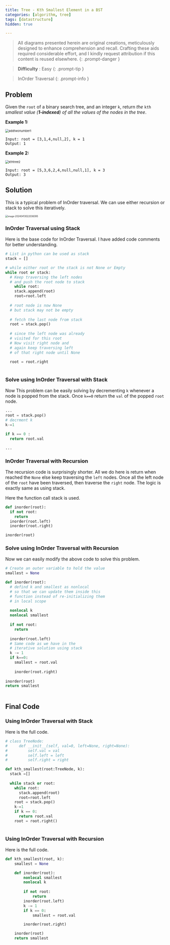 ```yaml
---
title: Tree - Kth Smallest Element in a BST
categories: [algorithm, tree]
tags: [datastructure]
hidden: true

---
```


> All diagrams presented herein are original creations, meticulously designed to enhance comprehension and recall. Crafting these aids required considerable effort, and I kindly request attribution if this content is reused elsewhere.
{: .prompt-danger }

> **Difficulty** :  Easy
{: .prompt-tip }

> InOrder Traversal 
{: .prompt-info }

## Problem

Given the `root` of a binary search tree, and an integer `k`, return *the* `kth` *smallest value (**1-indexed**) of all the values of the nodes in the tree*.

**Example 1:**

<img src="../assets/img/kthtree1.jpeg" alt="addtwonumber1" style="zoom:67%;" />

```
Input: root = [3,1,4,null,2], k = 1
Output: 1
```

**Example 2:**

<img src="../assets/img/kthtree2.jpeg" alt="kthtree2" style="zoom:67%;" />

```
Input: root = [5,3,6,2,4,null,null,1], k = 3
Output: 3
```

## Solution

This is a typical problem of InOrder traversal. We can use either recursion or stack to solve this iteratively. 

<img src="../assets/img/image-20240413022036395.png" alt="image-20240413022036395" style="zoom:50%;" />

### InOrder Traversal using Stack

Here is the base code for InOrder Traversal. I have added code comments for better understanding.

```python
# List in python can be used as stack
stack = []

# while either root or the stack is not None or Empty
while root or stack:
  # Keep traversing the left nodes
  # and push the root node to stack
	while root:    
    stack.append(root)
    root=root.left
    
  # root node is now None
  # but stack may not be empty  
  
  # fetch the last node from stack
  root = stack.pop()
  
  # since the left node was already 
  # visited for this root
  # Now visit right node and
  # again keep traversing left
  # of that right node until None
  
  root = root.right
    
```

### Solve using InOrder Traversal with Stack

Now This problem can be easily solving by decrementing `k` whenever a node is popped from the stack. Once `k==0` return the `val` of the popped `root` node.

```python
...
root = stack.pop()
# decrment k
k-=1

if k == 0 : 
  return root.val

...
```

### InOrder Traversal with Recursion

The recursion code is surprisingly shorter. All we do here is return when reached the `None` else keep traversing the `left` nodes. Once all the left node of the `root` have been traversed, then traverse the `right` node. The logic is exactly same as using stack. 

Here the function call stack is used.

```python
def inorder(root):
  if not root:
    return
  inorder(root.left)
  inorder(root.right)

inorder(root)

```

### Solve using InOrder Traversal with Recursion

Now we can easily modify the above code to solve this problem.

```python
# Create an outer variable to hold the value
smallest = None

def inorder(root):
  # defind k and smallest as nonlocal 
  # so that we can update them inside this
  # function instead of re-initializing them
  # in local scope
  
  nonlocal k
  nonlocal smallest
  
  if not root:
    return
  
  inorder(root.left)
  # Same code as we have in the 
  # iterative solution using stack
  k -= 1
  if k==0:
    smallest = root.val
    
	inorder(root.right)
  
inorder(root)
return smallest
  
```



## Final Code 

### Using InOrder Traversal with Stack

Here is the full code.

```python
# class TreeNode:
#     def __init__(self, val=0, left=None, right=None):
#         self.val = val
#         self.left = left
#         self.right = right

def kth_smallest(root:TreeNode, k):
  stack =[]
  
  while stack or root:
    while root:
      stack.append(root)
      root=root.left
    root = stack.pop()
    k-=1
    if k == 0:
      return root.val    
    root = root.right()
     
```

### Using InOrder Traversal with Recursion

Here is the full code.

```python
def kth_smallest(root, k):
    smallest = None

    def inorder(root):
        nonlocal smallest
        nonlocal k
        
        if not root:
            return
        inorder(root.left)
        k -= 1
        if k == 0:
            smallest = root.val

        inorder(root.right)

    inorder(root)
    return smallest
```

